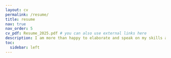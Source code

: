 ```yaml
---
layout: cv
permalink: /resume/
title: resume
nav: true
nav_order: 5
cv_pdf: Resume_2025.pdf # you can also use external links here
description: I am more than happy to elaborate and speak on my skills and experience. Feel free to reach out!
toc:
  sidebar: left
---
```

